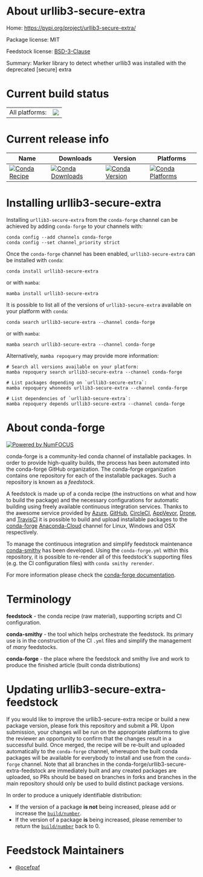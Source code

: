 About urllib3-secure-extra
==========================

Home: https://pypi.org/project/urllib3-secure-extra/

Package license: MIT

Feedstock license: [BSD-3-Clause](https://github.com/conda-forge/urllib3-secure-extra-feedstock/blob/main/LICENSE.txt)

Summary: Marker library to detect whether urllib3 was installed with the deprecated [secure] extra

Current build status
====================


<table><tr><td>All platforms:</td>
    <td>
      <a href="https://dev.azure.com/conda-forge/feedstock-builds/_build/latest?definitionId=18437&branchName=main">
        <img src="https://dev.azure.com/conda-forge/feedstock-builds/_apis/build/status/urllib3-secure-extra-feedstock?branchName=main">
      </a>
    </td>
  </tr>
</table>

Current release info
====================

| Name | Downloads | Version | Platforms |
| --- | --- | --- | --- |
| [![Conda Recipe](https://img.shields.io/badge/recipe-urllib3--secure--extra-green.svg)](https://anaconda.org/conda-forge/urllib3-secure-extra) | [![Conda Downloads](https://img.shields.io/conda/dn/conda-forge/urllib3-secure-extra.svg)](https://anaconda.org/conda-forge/urllib3-secure-extra) | [![Conda Version](https://img.shields.io/conda/vn/conda-forge/urllib3-secure-extra.svg)](https://anaconda.org/conda-forge/urllib3-secure-extra) | [![Conda Platforms](https://img.shields.io/conda/pn/conda-forge/urllib3-secure-extra.svg)](https://anaconda.org/conda-forge/urllib3-secure-extra) |

Installing urllib3-secure-extra
===============================

Installing `urllib3-secure-extra` from the `conda-forge` channel can be achieved by adding `conda-forge` to your channels with:

```
conda config --add channels conda-forge
conda config --set channel_priority strict
```

Once the `conda-forge` channel has been enabled, `urllib3-secure-extra` can be installed with `conda`:

```
conda install urllib3-secure-extra
```

or with `mamba`:

```
mamba install urllib3-secure-extra
```

It is possible to list all of the versions of `urllib3-secure-extra` available on your platform with `conda`:

```
conda search urllib3-secure-extra --channel conda-forge
```

or with `mamba`:

```
mamba search urllib3-secure-extra --channel conda-forge
```

Alternatively, `mamba repoquery` may provide more information:

```
# Search all versions available on your platform:
mamba repoquery search urllib3-secure-extra --channel conda-forge

# List packages depending on `urllib3-secure-extra`:
mamba repoquery whoneeds urllib3-secure-extra --channel conda-forge

# List dependencies of `urllib3-secure-extra`:
mamba repoquery depends urllib3-secure-extra --channel conda-forge
```


About conda-forge
=================

[![Powered by
NumFOCUS](https://img.shields.io/badge/powered%20by-NumFOCUS-orange.svg?style=flat&colorA=E1523D&colorB=007D8A)](https://numfocus.org)

conda-forge is a community-led conda channel of installable packages.
In order to provide high-quality builds, the process has been automated into the
conda-forge GitHub organization. The conda-forge organization contains one repository
for each of the installable packages. Such a repository is known as a *feedstock*.

A feedstock is made up of a conda recipe (the instructions on what and how to build
the package) and the necessary configurations for automatic building using freely
available continuous integration services. Thanks to the awesome service provided by
[Azure](https://azure.microsoft.com/en-us/services/devops/), [GitHub](https://github.com/),
[CircleCI](https://circleci.com/), [AppVeyor](https://www.appveyor.com/),
[Drone](https://cloud.drone.io/welcome), and [TravisCI](https://travis-ci.com/)
it is possible to build and upload installable packages to the
[conda-forge](https://anaconda.org/conda-forge) [Anaconda-Cloud](https://anaconda.org/)
channel for Linux, Windows and OSX respectively.

To manage the continuous integration and simplify feedstock maintenance
[conda-smithy](https://github.com/conda-forge/conda-smithy) has been developed.
Using the ``conda-forge.yml`` within this repository, it is possible to re-render all of
this feedstock's supporting files (e.g. the CI configuration files) with ``conda smithy rerender``.

For more information please check the [conda-forge documentation](https://conda-forge.org/docs/).

Terminology
===========

**feedstock** - the conda recipe (raw material), supporting scripts and CI configuration.

**conda-smithy** - the tool which helps orchestrate the feedstock.
                   Its primary use is in the construction of the CI ``.yml`` files
                   and simplify the management of *many* feedstocks.

**conda-forge** - the place where the feedstock and smithy live and work to
                  produce the finished article (built conda distributions)


Updating urllib3-secure-extra-feedstock
=======================================

If you would like to improve the urllib3-secure-extra recipe or build a new
package version, please fork this repository and submit a PR. Upon submission,
your changes will be run on the appropriate platforms to give the reviewer an
opportunity to confirm that the changes result in a successful build. Once
merged, the recipe will be re-built and uploaded automatically to the
`conda-forge` channel, whereupon the built conda packages will be available for
everybody to install and use from the `conda-forge` channel.
Note that all branches in the conda-forge/urllib3-secure-extra-feedstock are
immediately built and any created packages are uploaded, so PRs should be based
on branches in forks and branches in the main repository should only be used to
build distinct package versions.

In order to produce a uniquely identifiable distribution:
 * If the version of a package **is not** being increased, please add or increase
   the [``build/number``](https://docs.conda.io/projects/conda-build/en/latest/resources/define-metadata.html#build-number-and-string).
 * If the version of a package **is** being increased, please remember to return
   the [``build/number``](https://docs.conda.io/projects/conda-build/en/latest/resources/define-metadata.html#build-number-and-string)
   back to 0.

Feedstock Maintainers
=====================

* [@ocefpaf](https://github.com/ocefpaf/)

